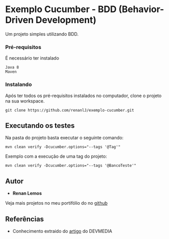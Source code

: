 # Exemplo Cucumber - BDD (Behavior-Driven Development)

Um projeto simples utilizando BDD.

### Pré-requisitos

É necessário ter instalado

```
Java 8
Maven
```

### Instalando

Após ter todos os pré-requisitos instalados no computador, clone o projeto na sua workspace.

```
git clone https://github.com/renanlJ/exemplo-cucumber.git
```

## Executando os testes

Na pasta do projeto basta executar o seguinte comando:
```
mvn clean verify -Dcucumber.options="--tags '@Tag'"
```
Exemplo com a execução de uma tag do projeto:
```
mvn clean verify -Dcucumber.options="--tags '@BancoTeste'"
```

## Autor

* **Renan Lemos**

Veja mais projetos no meu portifólio do no [github](https://github.com/renanlJ)

## Referências

* Conhecimento extraido do [artigo](https://www.devmedia.com.br/desenvolvimento-orientado-a-comportamento-bdd-com-cucumber/33547) do DEVMEDIA


